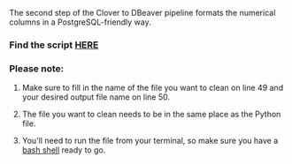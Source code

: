The second step of the Clover to DBeaver pipeline formats the numerical columns in a PostgreSQL-friendly way.

### Find the script [HERE](https://github.com/ryanloveriner/clover_data_cleaner/blob/main/clean_clover_report.py)

### Please note:
1) Make sure to fill in the name of the file you want to clean on line 49 and your desired output file name on line 50.

2) The file you want to clean needs to be in the same place as the Python file.

3) You'll need to run the file from your terminal, so make sure you have a [bash shell](https://www.youtube.com/watch?v=sUsTQTJFmjs&t=140s) ready to go.
